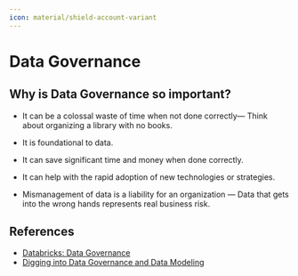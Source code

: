 ```yaml
---
icon: material/shield-account-variant
---
```


# Data Governance

## Why is Data Governance so important?

- It can be a colossal waste of time when not done correctly— Think about organizing
  a library with no books.

- It is foundational to data.

- It can save significant time and money when done correctly.

- It can help with the rapid adoption of new technologies or strategies.

- Mismanagement of data is a liability for an organization — Data that gets into
  the wrong hands represents real business risk.

## References

* [Databricks: Data Governance](https://www.databricks.com/discover/data-governance)
* [Digging into Data Governance and Data Modeling](https://medium.com/hashmapinc/digging-into-data-governance-and-data-modeling-e2ddaeddef93)
